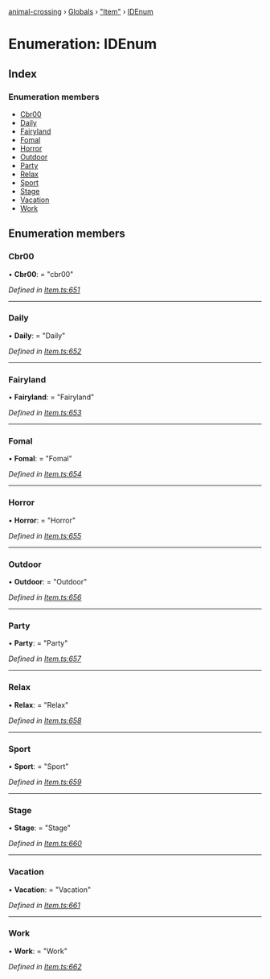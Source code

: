 [animal-crossing](../README.md) › [Globals](../globals.md) › ["Item"](../modules/_item_.md) › [IDEnum](_item_.idenum.md)

# Enumeration: IDEnum

## Index

### Enumeration members

* [Cbr00](_item_.idenum.md#cbr00)
* [Daily](_item_.idenum.md#daily)
* [Fairyland](_item_.idenum.md#fairyland)
* [Fomal](_item_.idenum.md#fomal)
* [Horror](_item_.idenum.md#horror)
* [Outdoor](_item_.idenum.md#outdoor)
* [Party](_item_.idenum.md#party)
* [Relax](_item_.idenum.md#relax)
* [Sport](_item_.idenum.md#sport)
* [Stage](_item_.idenum.md#stage)
* [Vacation](_item_.idenum.md#vacation)
* [Work](_item_.idenum.md#work)

## Enumeration members

###  Cbr00

• **Cbr00**: = "cbr00"

*Defined in [Item.ts:651](https://github.com/Norviah/animal-crossing/blob/4ac4ba9/module/types/Item.ts#L651)*

___

###  Daily

• **Daily**: = "Daily"

*Defined in [Item.ts:652](https://github.com/Norviah/animal-crossing/blob/4ac4ba9/module/types/Item.ts#L652)*

___

###  Fairyland

• **Fairyland**: = "Fairyland"

*Defined in [Item.ts:653](https://github.com/Norviah/animal-crossing/blob/4ac4ba9/module/types/Item.ts#L653)*

___

###  Fomal

• **Fomal**: = "Fomal"

*Defined in [Item.ts:654](https://github.com/Norviah/animal-crossing/blob/4ac4ba9/module/types/Item.ts#L654)*

___

###  Horror

• **Horror**: = "Horror"

*Defined in [Item.ts:655](https://github.com/Norviah/animal-crossing/blob/4ac4ba9/module/types/Item.ts#L655)*

___

###  Outdoor

• **Outdoor**: = "Outdoor"

*Defined in [Item.ts:656](https://github.com/Norviah/animal-crossing/blob/4ac4ba9/module/types/Item.ts#L656)*

___

###  Party

• **Party**: = "Party"

*Defined in [Item.ts:657](https://github.com/Norviah/animal-crossing/blob/4ac4ba9/module/types/Item.ts#L657)*

___

###  Relax

• **Relax**: = "Relax"

*Defined in [Item.ts:658](https://github.com/Norviah/animal-crossing/blob/4ac4ba9/module/types/Item.ts#L658)*

___

###  Sport

• **Sport**: = "Sport"

*Defined in [Item.ts:659](https://github.com/Norviah/animal-crossing/blob/4ac4ba9/module/types/Item.ts#L659)*

___

###  Stage

• **Stage**: = "Stage"

*Defined in [Item.ts:660](https://github.com/Norviah/animal-crossing/blob/4ac4ba9/module/types/Item.ts#L660)*

___

###  Vacation

• **Vacation**: = "Vacation"

*Defined in [Item.ts:661](https://github.com/Norviah/animal-crossing/blob/4ac4ba9/module/types/Item.ts#L661)*

___

###  Work

• **Work**: = "Work"

*Defined in [Item.ts:662](https://github.com/Norviah/animal-crossing/blob/4ac4ba9/module/types/Item.ts#L662)*
